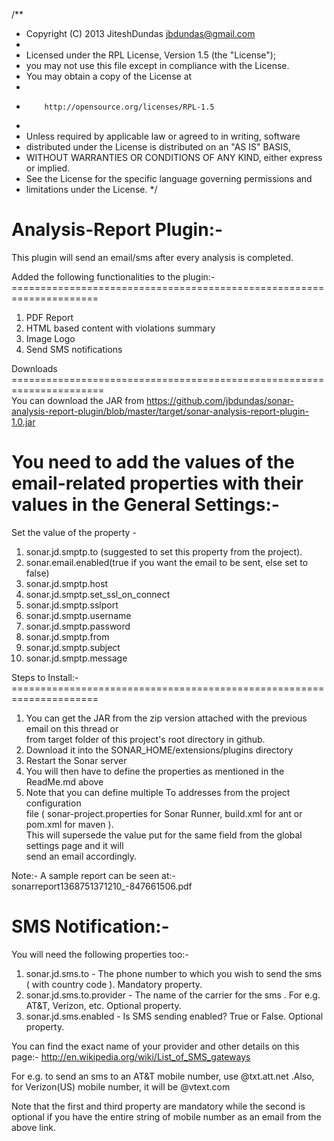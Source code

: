 /**
 * Copyright (C) 2013 JiteshDundas <jbdundas@gmail.com>
 *
 * Licensed under the RPL License, Version 1.5 (the "License");
 * you may not use this file except in compliance with the License.
 * You may obtain a copy of the License at
 *
 *         http://opensource.org/licenses/RPL-1.5
 *
 * Unless required by applicable law or agreed to in writing, software
 * distributed under the License is distributed on an "AS IS" BASIS,
 * WITHOUT WARRANTIES OR CONDITIONS OF ANY KIND, either express or implied.
 * See the License for the specific language governing permissions and
 * limitations under the License.
 */

Analysis-Report Plugin:-
=====================

This plugin will send an email/sms after every analysis is completed.<br>

Added the following functionalities to the plugin:-<br>
=====================================================================<br>
1) PDF Report<br>
2) HTML based content with violations summary<br>
3) Image Logo<br>
4) Send SMS notifications

Downloads
======================================================================<br>
You can download the JAR from https://github.com/jbdundas/sonar-analysis-report-plugin/blob/master/target/sonar-analysis-report-plugin-1.0.jar


You need to add the values of the email-related properties with their values in the General Settings:-<br>
=====================================================================
Set the value of the property - <br>
1)  sonar.jd.smptp.to (suggested to set this property from the project).<br>
2)  sonar.email.enabled(true if you want the email to be sent, else set to false) <br>
3)  sonar.jd.smptp.host<br>
4)  sonar.jd.smptp.set_ssl_on_connect<br>
5)  sonar.jd.smptp.sslport<br>
6)  sonar.jd.smptp.username<br>
7)  sonar.jd.smptp.password<br>
8)  sonar.jd.smptp.from<br>
9)  sonar.jd.smptp.subject<br>
10) sonar.jd.smptp.message<br>

Steps to Install:-<br>
=====================================================================<br>
1) You can get the JAR from the zip version attached with the previous email on this thread or <br>
from  target  folder of this project's root directory in github. <br>
2) Download it into the SONAR_HOME/extensions/plugins directory<br>
3) Restart the Sonar server<br>
4) You will then have to define the properties as mentioned in the <br>
ReadMe.md above<br>
5) Note that you can define multiple To addresses from the project configuration <br>
file ( sonar-project.properties for Sonar Runner, build.xml for ant or pom.xml for maven ).<br>
 This will supersede the value put for the same field from the global settings page and it will<br>
  send an email accordingly.<br>
  
 Note:- A sample report can be seen at:- <br>
 sonarreport1368751371210_-847661506.pdf <br>


SMS Notification:-<br>
===========================================================================
You will need the following properties too:-
1) sonar.jd.sms.to - The phone number to which you wish to send the sms ( with country code ). Mandatory property.
2) sonar.jd.sms.to.provider - The name of the carrier for the sms . For e.g. AT&T, Verizon, etc. Optional property.
3) sonar.jd.sms.enabled - Is SMS sending enabled? True or False. Optional property.

You can find the exact name of your provider and other details on this page:-
http://en.wikipedia.org/wiki/List_of_SMS_gateways

For e.g. to send an sms to an AT&T mobile number, use <mobile number>@txt.att.net .Also, for Verizon(US) mobile number,
it will be <mobile number>@vtext.com

Note that the first and third property are mandatory while the second is optional if you have the entire string of 
mobile number as an email from the above link.

